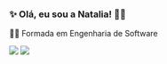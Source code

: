 ### ✨ Olá, eu sou a Natalia! 🙋‍♀️


<p> 👩‍🎓 Formada em Engenharia de Software</p>



<div>
<a href="https://www.linkedin.com/in/natalia-graciano-219b7683" target="_blank"><img src="https://img.shields.io/badge/-LinkedIn-%230077B5?style=for-the-badge&logo=linkedin&logoColor=white" target="_blank"></a>
<a href = "mailto:nataliavgraciano@gmail.com"><img src="https://img.shields.io/badge/-Gmail-D14536?style=for-the-badge&logo=gmail&logoColor=white" target="_blank"></a>
</div>
